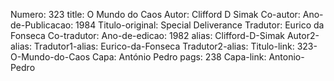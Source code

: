 Numero: 323
title: O Mundo do Caos
Autor: Clifford D Simak
Co-autor: 
Ano-de-Publicacao: 1984
Titulo-original: Special Deliverance
Tradutor: Eurico da Fonseca
Co-tradutor: 
Ano-de-edicao: 1982
alias: Clifford-D-Simak
Autor2-alias: 
Tradutor1-alias: Eurico-da-Fonseca
Tradutor2-alias: 
Titulo-link: 323-O-Mundo-do-Caos
Capa: António Pedro
pags: 238
Capa-link: Antonio-Pedro